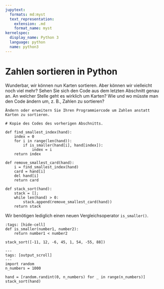 ```yaml
---
jupytext:
  formats: md:myst
  text_representation:
    extension: .md
    format_name: myst
kernelspec:
  display_name: Python 3
  language: python
  name: python3
---
```


# Zahlen sortieren in Python

Wunderbar, wir können nun Karten sortieren. 
Aber können wir vielleicht noch viel mehr?
Sehen Sie sich den Code aus dem letzten Abschnitt genau an.
An welcher Stelle geht es wirklich um Karten?
Wie und wo müsste man den Code ändern um, z. B., Zahlen zu sortieren?

```{exercise} Zahlen sortieren in Python
Ändern oder erweitern Sie Ihren Programmiercode um Zahlen anstatt Karten zu sortieren.
```

```{code-cell} python3
# Kopie des Codes des vorherigen Abschnitts.

def find_smallest_index(hand):
    index = 0
    for i in range(len(hand)):
        if is_smaller(hand[i], hand[index]):
            index = i
    return index

def remove_smallest_card(hand):    
    i = find_smallest_index(hand)
    card = hand[i]
    del hand[i]
    return card

def stack_sort(hand):
    stack = [];
    while len(hand) > 0:
        stack.append(remove_smallest_card(hand))
    return stack   
```

Wir benötigen lediglich einen neuen Vergleichsoperator ``is_smaller()``.

```{code-cell} python3
:tags: [hide-cell]
def is_smaller(number1, number2):
    return number1 < number2

stack_sort([-11, 12, -6, 45, 1, 54, -55, 88])
```

```{code-cell} python3
---
tags: [output_scroll]
---
import random
n_numbers = 1000

hand = [random.randint(0, n_numbers) for _ in range(n_numbers)]
stack_sort(hand)
```
